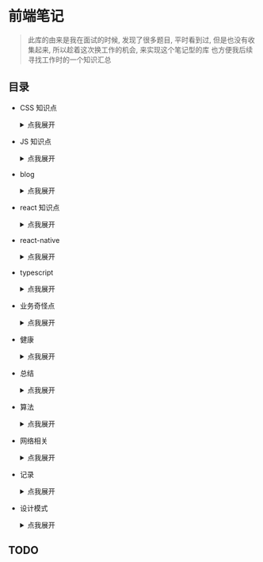 # 前端笔记

> 此库的由来是我在面试的时候, 发现了很多题目, 平时看到过, 但是也没有收集起来, 所以趁着这次换工作的机会, 来实现这个笔记型的库
> 也方便我后续寻找工作时的一个知识汇总
> 
> 

## 目录
- CSS 知识点

    <details>
      <summary>点我展开</summary>

    - CSS自定义属性

    - grid布局

    - unocss

    - 行内元素和块元素

    </details>
            
- JS 知识点

    <details>
      <summary>点我展开</summary>

    - ArrayBuffer相关

    - JS 中的报错总结以及白屏场景
        - image

        - index

    - Map 与 Set

    - eslint
        - 项目中的 eslint 插件

    - instanceof 和 typeof

    - node_modules 瘦身
        - README-v2

        - index

    - 代码实现
        - bind 实现

        - es5继承

        - generator 原理

        - new 的实现

        - promise 原理

        - 多维数组合并成一维

        - 批量请求函数

        - 柯里化

        - 路由参数解析

        - 防抖,节流

        - 阶乘函数

    - 前端缓存

    - 图片优化
        - 聊聊图片的优化

    - 垃圾回收机制

    - 基于工单的流程模板引擎调研
        - index

    - 富文本
        - quill.js 2.0升级和添加表格
            - index

        - quill.js 富文本中的光标和选区
            - index

        - quill.js 插件
            - example
                - public

            - index

        - quill.js 自定义工具栏开发指南
            - example
                - public

            - index

        - quill.js 自定义格式扩展
            - example
                - public

            - index

    - 微前端
        - 微前端的实现机制
            - index

    - 性能优化
        - 大量数据渲染优化
            - 多数据下的性能优化

    - 拖拽和虚拟列表的结合

    - 框架相关
        - ModuleFederation
            - index

    - 源码阅读
        - react-loadable

        - single-spa 源码
            - index

            - single-demo
                - public

    - 瀑布流原理
        - 瀑布流原理

    - 装箱与拆箱

    </details>
            
- blog

    <details>
      <summary>点我展开</summary>

    - 从 JSON 说起

    </details>
            
- react 知识点

    <details>
      <summary>点我展开</summary>

    - context

    - react-router升级
        - index

    - 生命周期

    - 记一次 React 性能 debug
        - example
            - public

        - index

    </details>
            
- react-native

    <details>
      <summary>点我展开</summary>

    - 写给前端的 react-native 开发指南

    </details>
            
- typescript

    <details>
      <summary>点我展开</summary>

    - ts 高级进阶实战

    </details>
            
- 业务奇怪点

    <details>
      <summary>点我展开</summary>

    - iframe

    </details>
            
- 健康

    <details>
      <summary>点我展开</summary>

    - 颈椎康复记录

    </details>
            
- 总结

    <details>
      <summary>点我展开</summary>

    - 面试题大纲

    </details>
            
- 算法

    <details>
      <summary>点我展开</summary>

    - 二叉查找树

    - 二叉树相关

    - 二叉树遍历

    - 排序

    - 链表

    </details>
            
- 网络相关

    <details>
      <summary>点我展开</summary>

    - HTTP, TCP, SOCKET区别

    - OSI七层模型和TCPIP四层模型

    - TCP 握手和挥手

    - http 各版本

    - http 状态码

    - http 缓存

    - https 与 对称加密

    - https 的特点

    - tcp 与 udp

    - tcp 拥塞控制原理

    - tcp 有效传输

    - tcp 滑动窗口

    - 一个TCP连接上能发起多少个HTTP

    - 长链接

    </details>
            
- 记录

    <details>
      <summary>点我展开</summary>

    - 框架
        - Bun-一个新的JavaScript运行环境

        - 有意思的 CSS 框架

    </details>
            
- 设计模式

    <details>
      <summary>点我展开</summary>


    </details>
            
## TODO

